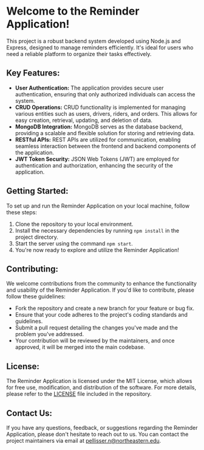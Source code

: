 # Welcome to the Reminder Application!

This project is a robust backend system developed using Node.js and Express, designed to manage reminders efficiently. It's ideal for users who need a reliable platform to organize their tasks effectively.

## Key Features:

- **User Authentication:** The application provides secure user authentication, ensuring that only authorized individuals can access the system.
- **CRUD Operations:** CRUD functionality is implemented for managing various entities such as users, drivers, riders, and orders. This allows for easy creation, retrieval, updating, and deletion of data.
- **MongoDB Integration:** MongoDB serves as the database backend, providing a scalable and flexible solution for storing and retrieving data.
- **RESTful APIs:** REST APIs are utilized for communication, enabling seamless interaction between the frontend and backend components of the application.
- **JWT Token Security:** JSON Web Tokens (JWT) are employed for authentication and authorization, enhancing the security of the application.

## Getting Started:

To set up and run the Reminder Application on your local machine, follow these steps:

1. Clone the repository to your local environment.
2. Install the necessary dependencies by running `npm install` in the project directory.
3. Start the server using the command `npm start`.
4. You're now ready to explore and utilize the Reminder Application!

## Contributing:

We welcome contributions from the community to enhance the functionality and usability of the Reminder Application. If you'd like to contribute, please follow these guidelines:

- Fork the repository and create a new branch for your feature or bug fix.
- Ensure that your code adheres to the project's coding standards and guidelines.
- Submit a pull request detailing the changes you've made and the problem you've addressed.
- Your contribution will be reviewed by the maintainers, and once approved, it will be merged into the main codebase.

## License:

The Reminder Application is licensed under the MIT License, which allows for free use, modification, and distribution of the software. For more details, please refer to the [LICENSE](LICENSE) file included in the repository.

## Contact Us:

If you have any questions, feedback, or suggestions regarding the Reminder Application, please don't hesitate to reach out to us. You can contact the project maintainers via email at [pellisser.n@northeastern.edu](mailto:pellisser.n@northeastern.edu).
